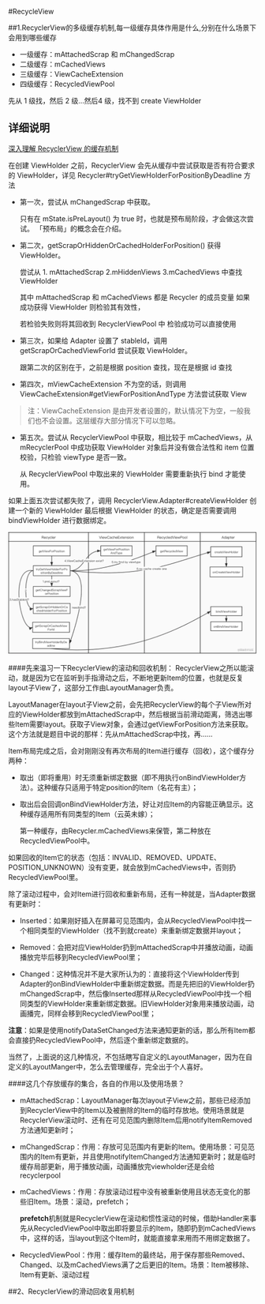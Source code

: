 #RecycleView



##1.RecyclerView的多级缓存机制,每一级缓存具体作用是什么,分别在什么场景下会用到哪些缓存

- 一级缓存：mAttachedScrap 和 mChangedScrap
- 二级缓存：mCachedViews
- 三级缓存：ViewCacheExtension
- 四级缓存：RecycledViewPool

先从 1 级找，然后 2 级...然后4 级，找不到 create ViewHolder

 
##  详细说明
[深入理解 RecyclerView 的缓存机制](https://juejin.cn/post/6844904146684870669)



在创建 ViewHolder 之前，RecyclerView 会先从缓存中尝试获取是否有符合要求的 ViewHolder，详见 Recycler#tryGetViewHolderForPositionByDeadline 方法



- 第一次，尝试从 mChangedScrap 中获取。

    只有在 mState.isPreLayout() 为 true 时，也就是预布局阶段，才会做这次尝试。
   「预布局」的概念会在介绍。




- 第二次，getScrapOrHiddenOrCachedHolderForPosition() 获得 ViewHolder。

  尝试从 1. mAttachedScrap 2.mHiddenViews 3.mCachedViews 中查找 ViewHolder

  其中 mAttachedScrap 和 mCachedViews 都是 Recycler 的成员变量
  如果成功获得 ViewHolder 则检验其有效性，

  若检验失败则将其回收到 RecyclerViewPool 中
  检验成功可以直接使用



- 第三次，如果给 Adapter 设置了 stableId，调用 getScrapOrCachedViewForId 尝试获取 ViewHolder。

  跟第二次的区别在于，之前是根据 position 查找，现在是根据 id 查找




- 第四次，mViewCacheExtension 不为空的话，则调用 ViewCacheExtension#getViewForPositionAndType 方法尝试获取 View



> 注：ViewCacheExtension 是由开发者设置的，默认情况下为空，一般我们也不会设置。这层缓存大部分情况下可以忽略。




- 第五次。尝试从 RecyclerViewPool 中获取，相比较于 mCachedViews，从 mRecyclerPool 中成功获取 
   ViewHolder 对象后并没有做合法性和 item 位置校验，只检验 viewType 是否一致。

  从 RecyclerViewPool 中取出来的 ViewHolder 需要重新执行 bind 才能使用。


如果上面五次尝试都失败了，调用 RecyclerView.Adapter#createViewHolder 创建一个新的 ViewHolder
最后根据 ViewHolder 的状态，确定是否需要调用 bindViewHolder 进行数据绑定。


![RcyclerView缓存执行说明图](../img/recyclerview/cacheview.png)


####先来温习一下RecyclerView的滚动和回收机制：
RecyclerView之所以能滚动，就是因为它在监听到手指滑动之后，不断地更新Item的位置，也就是反复layout子View了，这部分工作由LayoutManager负责。

LayoutManager在layout子View之前，会先把RecyclerView的每个子View所对应的ViewHolder都放到mAttachedScrap中，然后根据当前滑动距离，筛选出哪些Item需要layout。获取子View对象，会通过getViewForPosition方法来获取。这个方法就是题目中说的那样：先从mAttachedScrap中找，再......

Item布局完成之后，会对刚刚没有再次布局的Item进行缓存（回收），这个缓存分两种：

- 取出（即将重用）时无须重新绑定数据（即不用执行onBindViewHolder方法）。这种缓存只适用于特定position的Item（名花有主）；
- 取出后会回调onBindViewHolder方法，好让对应Item的内容能正确显示。这种缓存适用所有同类型的Item（云英未嫁）；

   第一种缓存，由Recycler.mCachedViews来保管，第二种放在RecycledViewPool中。

如果回收的Item它的状态（包括：INVALID、REMOVED、UPDATE、POSITION_UNKNOWN）没有变更，就会放到mCachedViews中，否则扔RecycledViewPool里。

除了滚动过程中，会对Item进行回收和重新布局，还有一种就是，当Adapter数据有更新时：

- Inserted：如果刚好插入在屏幕可见范围内，会从RecycledViewPool中找一个相同类型的ViewHolder（找不到就create）来重新绑定数据并layout；

- Removed：会把对应ViewHolder扔到mAttachedScrap中并播放动画，动画播放完毕后移到RecycledViewPool里；

- Changed：这种情况并不是大家所认为的：直接将这个ViewHolder传到Adapter的onBindViewHolder中重新绑定数据。而是先把旧的ViewHolder扔mChangedScrap中，然后像Inserted那样从RecycledViewPool中找一个相同类型的ViewHolder来重新绑定数据。旧ViewHolder对象用来播放动画，动画播完，同样会移到RecycledViewPool里；

**注意**：如果是使用notifyDataSetChanged方法来通知更新的话，那么所有Item都会直接扔RecycledViewPool中，然后逐个重新绑定数据的。

当然了，上面说的这几种情况，不包括瞎写自定义的LayoutManager，因为在自定义的LayoutManger中，怎么去管理缓存，完全出于个人喜好。

####这几个存放缓存的集合，各自的作用以及使用场景？

- mAttachedScrap：LayoutManager每次layout子View之前，那些已经添加到RecyclerView中的Item以及被删除的Item的临时存放地。使用场景就是RecyclerView滚动时、还有在可见范围内删除Item后用notifyItemRemoved方法通知更新时；

- mChangedScrap：作用：存放可见范围内有更新的Item。使用场景：可见范围内的Item有更新，并且使用notifyItemChanged方法通知更新时；就是临时缓存局部更新，用于播放动画，动画播放完viewholder还是会给 recyclerpool

- mCachedViews：作用：存放滚动过程中没有被重新使用且状态无变化的那些旧Item。场景：滚动，prefetch；

    **prefetch**机制就是RecyclerView在滚动和惯性滚动的时候，借助Handler来事先从RecycledViewPool中取出即将要显示的Item，随即扔到mCachedViews中，这样的话，当layout到这个Item时，就能直接拿来用而不用绑定数据了。

- RecycledViewPool：作用：缓存Item的最终站，用于保存那些Removed、Changed、以及mCachedViews满了之后更旧的Item。场景：Item被移除、Item有更新、滚动过程



##2、RecyclerView的滑动回收复用机制



